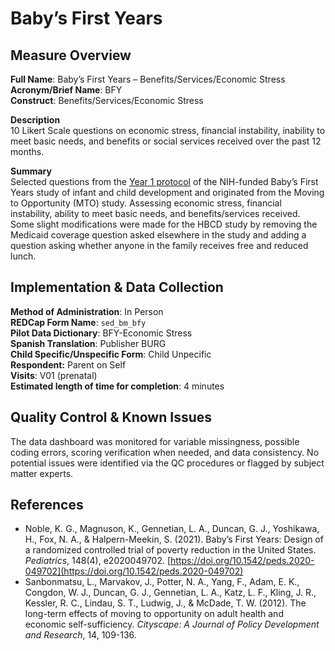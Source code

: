 # Baby’s First Years
## Measure Overview
**Full Name**: Baby’s First Years – Benefits/Services/Economic Stress      
**Acronym/Brief Name**: BFY    
**Construct**: Benefits/Services/Economic Stress    

**Description**     
10 Likert Scale questions on economic stress, financial instability, inability to meet basic needs, and benefits or social services received over the past 12 months.       

**Summary**     
Selected questions from the [Year 1 protocol](https://www.babysfirstyears.com/_files/ugd/88a466_5a28f2b284e74fa4b61b2c483008416e.docx?dn=BFY_Age%201%20Survey.docx) of the NIH-funded Baby’s First Years study of infant and child development and originated from the Moving to Opportunity (MTO) study. Assessing economic stress, financial instability, ability to meet basic needs, and benefits/services received. Some slight modifications were made for the HBCD study by removing the Medicaid coverage question asked elsewhere in the study and adding a question asking whether anyone in the family receives free and reduced lunch.

## Implementation & Data Collection
**Method of Administration**: In Person     
**REDCap Form Name**: `sed_bm_bfy`      
**Pilot Data Dictionary**: BFY-Economic Stress      
**Spanish Translation**: Publisher BURG     
**Child Specific/Unspecific Form**: Child Unpecific  
**Respondent:** Parent on Self    
**Visits**: V01 (prenatal)        
**Estimated length of time for completion**: 4 minutes

## Quality Control & Known Issues
The data dashboard was monitored for variable missingness, possible coding errors, scoring verification when needed, and data consistency. No potential issues were identified via the QC procedures or flagged by subject matter experts.

## References
- Noble, K. G., Magnuson, K., Gennetian, L. A., Duncan, G. J., Yoshikawa, H., Fox, N. A., & Halpern-Meekin, S. (2021). Baby’s First Years: Design of a randomized controlled trial of poverty reduction in the United States. *Pediatrics*, 148(4), e2020049702. [https://doi.org/10.1542/peds.2020-049702](https://doi.org/10.1542/peds.2020-049702)
- Sanbonmatsu, L., Marvakov, J., Potter, N. A., Yang, F., Adam, E. K., Congdon, W. J., Duncan, G. J., Gennetian, L. A., Katz, L. F., Kling, J. R., Kessler, R. C., Lindau, S. T., Ludwig, J., & McDade, T. W. (2012). The long-term effects of moving to opportunity on adult health and economic self-sufficiency. *Cityscape: A Journal of Policy Development and Research*, 14, 109-136.
